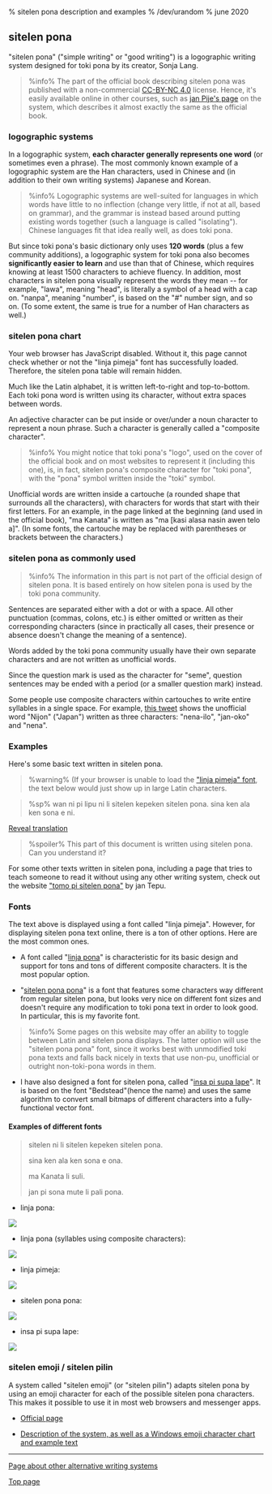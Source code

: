 % sitelen pona description and examples
% /dev/urandom
% june 2020

<style>
@font-face {
    font-family: "sitelen pona";
    src: url("linjapimeja19.woff")
}

.sp {
    font-size:3em;
    font-family:"sitelen pona";
    font-variant-ligatures: common-ligatures;
}

.spflex {
display: none;
flex-direction: row;
flex-wrap: wrap;
border: 2px solid #9b9b9b;
border-radius: 4pt;
}

.spitem {
	flex-grow: 1;
	width: 4em;
	padding: 0.25em;
	margin: 0.5em;
	border: 1px solid #9b9b9b;
	border-radius: 4pt;
	text-align: center;
	overflow: hidden;
}

@media tty {
	.spflex {
		display: none !important;
	}
}

</style>

## sitelen pona

"sitelen pona" ("simple writing" or "good writing") is a logographic writing
system designed for toki pona by its creator, Sonja Lang. 

> %info%
> The part of the official book describing sitelen pona was published with a
> non-commercial [CC-BY-NC 4.0](https://creativecommons.org/licenses/by-nc/4.0/) 
> license. Hence, it's easily available online in other courses,
> such as [jan Pije's page](http://tokipona.net/tp/janpije/hieroglyphs.php) 
> on the system, which describes it almost exactly the same as the official
> book.
>

### logographic systems

In a logographic system, **each character generally represents one word** (or
sometimes even a phrase). The most commonly known example of a logographic
system are the Han characters, used in Chinese and (in addition to their own
writing systems) Japanese and Korean.

> %info%
> Logographic systems are well-suited for languages in which words have little
> to no inflection (change very little, if not at all, based on grammar), and
> the grammar is instead based around putting existing words together (such a
> language is called "isolating"). Chinese languages fit that idea really well,
> as does toki pona.
>

But since toki pona's basic dictionary only uses **120 words** (plus a few
community additions), a logographic system for toki pona also becomes
**significantly easier to learn** and use than that of Chinese, which requires
knowing at least 1500 characters to achieve fluency. In addition, most
characters in sitelen pona visually represent the words they mean -- for
example, "lawa", meaning "head", is literally a symbol of a head with a cap on.
"nanpa", meaning "number", is based on the "\#" number sign, and so on. (To some
extent, the same is true for a number of Han characters as well.)

### sitelen pona chart

<noscript>
<div class="error">
Your web browser has JavaScript disabled. Without it, this page cannot check
whether or not the "linja pimeja" font has successfully loaded. Therefore, the
sitelen pona table will remain hidden.
</div>
</noscript>

<div class="spflex">
<div class="spitem"><div class="sp">a</div>		a/kin</div>
<div class="spitem"><div class="sp">akesi</div>		akesi</div>
<div class="spitem"><div class="sp">ala</div>		ala</div>
<div class="spitem"><div class="sp">alasa</div>		alasa</div>
<div class="spitem"><div class="sp">ale</div>		ale/ali</div>
<div class="spitem"><div class="sp">anpa</div>		anpa</div>
<div class="spitem"><div class="sp">ante</div>		ante</div>
<div class="spitem"><div class="sp">anu</div>		anu</div>
<div class="spitem"><div class="sp">awen</div>		awen</div>
<div class="spitem"><div class="sp">e</div>		e</div>
<div class="spitem"><div class="sp">en</div>		en</div>
<div class="spitem"><div class="sp">esun</div>		esun</div>
<div class="spitem"><div class="sp">ijo</div>		ijo</div>
<div class="spitem"><div class="sp">ike</div>		ike</div>
<div class="spitem"><div class="sp">ilo</div>		ilo</div>
<div class="spitem"><div class="sp">insa</div>		insa</div>
<div class="spitem"><div class="sp">jaki</div>		jaki</div>
<div class="spitem"><div class="sp">jan</div>		jan</div>
<div class="spitem"><div class="sp">jelo</div>		jelo</div>
<div class="spitem"><div class="sp">jo</div>		jo</div>
<div class="spitem"><div class="sp">kala</div>		kala</div>
<div class="spitem"><div class="sp">kalama</div>	kalama</div>
<div class="spitem"><div class="sp">kama</div>		kama</div>
<div class="spitem"><div class="sp">kasi</div>		kasi</div>
<div class="spitem"><div class="sp">ken</div>		ken</div>
<div class="spitem"><div class="sp">kepeken</div>	kepeken</div>
<div class="spitem"><div class="sp">kili</div>		kili</div>
<div class="spitem"><div class="sp">kiwen</div>		kiwen</div>
<div class="spitem"><div class="sp">ko</div>		ko</div>
<div class="spitem"><div class="sp">kon</div>		kon</div>
<div class="spitem"><div class="sp">kule</div>		kule</div>
<div class="spitem"><div class="sp">kulupu</div>	kulupu</div>
<div class="spitem"><div class="sp">kute</div>		kute</div>
<div class="spitem"><div class="sp">la</div>		la</div>
<div class="spitem"><div class="sp">lape</div>		lape</div>
<div class="spitem"><div class="sp">laso</div>		laso</div>
<div class="spitem"><div class="sp">lawa</div>		lawa</div>
<div class="spitem"><div class="sp">len</div>		len</div>
<div class="spitem"><div class="sp">lete</div>		lete</div>
<div class="spitem"><div class="sp">li</div>		li</div>
<div class="spitem"><div class="sp">lili</div>		lili</div>
<div class="spitem"><div class="sp">linja</div>		linja</div>
<div class="spitem"><div class="sp">lipu</div>		lipu</div>
<div class="spitem"><div class="sp">loje</div>		loje</div>
<div class="spitem"><div class="sp">lon</div>		lon</div>
<div class="spitem"><div class="sp">luka</div>		luka</div>
<div class="spitem"><div class="sp">lukin</div>		lukin</div>
<div class="spitem"><div class="sp">lupa</div>		lupa</div>
<div class="spitem"><div class="sp">ma</div>		ma</div>
<div class="spitem"><div class="sp">mama</div>		mama</div>
<div class="spitem"><div class="sp">mani</div>		mani</div>
<div class="spitem"><div class="sp">meli</div>		meli</div>
<div class="spitem"><div class="sp">mi</div>		mi</div>
<div class="spitem"><div class="sp">mije</div>		mije</div>
<div class="spitem"><div class="sp">moku</div>		moku</div>
<div class="spitem"><div class="sp">moli</div>		moli</div>
<div class="spitem"><div class="sp">monsi</div>		monsi</div>
<div class="spitem"><div class="sp">mu</div>		mu</div>
<div class="spitem"><div class="sp">mun</div>		mun</div>
<div class="spitem"><div class="sp">musi</div>		musi</div>
<div class="spitem"><div class="sp">mute</div>		mute</div>
<div class="spitem"><div class="sp">nanpa</div>		nanpa</div>
<div class="spitem"><div class="sp">nasa</div>		nasa</div>
<div class="spitem"><div class="sp">nasin</div>		nasin</div>
<div class="spitem"><div class="sp">nena</div>		nena</div>
<div class="spitem"><div class="sp">ni</div>		ni</div>
<div class="spitem"><div class="sp">nimi</div>		nimi</div>
<div class="spitem"><div class="sp">noka</div>		noka</div>
<div class="spitem"><div class="sp">o</div>		o</div>
<div class="spitem"><div class="sp">olin</div>		olin</div>
<div class="spitem"><div class="sp">ona</div>		ona</div>
<div class="spitem"><div class="sp">open</div>		open</div>
<div class="spitem"><div class="sp">pakala</div>	pakala</div>
<div class="spitem"><div class="sp">pali</div>		pali</div>
<div class="spitem"><div class="sp">palisa</div>	palisa</div>
<div class="spitem"><div class="sp">pan</div>		pan</div>
<div class="spitem"><div class="sp">pana</div>		pana</div>
<div class="spitem"><div class="sp">pi</div>		pi</div>
<div class="spitem"><div class="sp">pilin</div>		pilin</div>
<div class="spitem"><div class="sp">pimeja</div>	pimeja</div>
<div class="spitem"><div class="sp">pini</div>		pini</div>
<div class="spitem"><div class="sp">pipi</div>		pipi</div>
<div class="spitem"><div class="sp">poka</div>		poka</div>
<div class="spitem"><div class="sp">poki</div>		poki</div>
<div class="spitem"><div class="sp">pona</div>		pona</div>
<div class="spitem"><div class="sp">pu</div>		pu</div>
<div class="spitem"><div class="sp">sama</div>		sama</div>
<div class="spitem"><div class="sp">seli</div>		seli</div>
<div class="spitem"><div class="sp">selo</div>		selo</div>
<div class="spitem"><div class="sp">seme</div>		seme</div>
<div class="spitem"><div class="sp">sewi</div>		sewi</div>
<div class="spitem"><div class="sp">sijelo</div>	sijelo</div>
<div class="spitem"><div class="sp">sike</div>		sike</div>
<div class="spitem"><div class="sp">sin</div>		sin</div>
<div class="spitem"><div class="sp">sina</div>		sina</div>
<div class="spitem"><div class="sp">sinpin</div>	sinpin</div>
<div class="spitem"><div class="sp">sitelen</div>	sitelen</div>
<div class="spitem"><div class="sp">sona</div>		sona</div>
<div class="spitem"><div class="sp">soweli</div>	soweli</div>
<div class="spitem"><div class="sp">suli</div>		suli</div>
<div class="spitem"><div class="sp">suno</div>		suno</div>
<div class="spitem"><div class="sp">supa</div>		supa</div>
<div class="spitem"><div class="sp">suwi</div>		suwi</div>
<div class="spitem"><div class="sp">tan</div>		tan</div>
<div class="spitem"><div class="sp">taso</div>		taso</div>
<div class="spitem"><div class="sp">tawa</div>		tawa</div>
<div class="spitem"><div class="sp">telo</div>		telo</div>
<div class="spitem"><div class="sp">tenpo</div>		tenpo</div>
<div class="spitem"><div class="sp">toki</div>		toki</div>
<div class="spitem"><div class="sp">tomo</div>		tomo</div>
<div class="spitem"><div class="sp">tu</div>		tu</div>
<div class="spitem"><div class="sp">unpa</div>		unpa</div>
<div class="spitem"><div class="sp">uta</div>		uta</div>
<div class="spitem"><div class="sp">utala</div>		utala</div>
<div class="spitem"><div class="sp">walo</div>		walo</div>
<div class="spitem"><div class="sp">wan</div>		wan</div>
<div class="spitem"><div class="sp">waso</div>		waso</div>
<div class="spitem"><div class="sp">wawa</div>		wawa</div>
<div class="spitem"><div class="sp">weka</div>		weka</div>
<div class="spitem"><div class="sp">wile</div>		wile</div>
</div>

<script>
document.fonts.load("12pt 'sitelen pona'").then(function () {
  var box = document.getElementsByClassName('spflex');
  for (var i=0; i < box.length; i++)
   box[i].style.display = "flex"; 
});
</script>

Much like the Latin alphabet, it is written left-to-right and top-to-bottom.
Each toki pona word is written using its character, without extra spaces between
words.

An adjective character can be put inside or over/under a noun character to
represent a noun phrase. Such a character is generally called a "composite
character".

> %info%
> You might notice that toki pona's "logo", used on the cover of the official
> book and on most websites to represent it (including this one), is, in fact, sitelen pona's
> composite character for "toki pona", with the "pona" symbol written inside the
> "toki" symbol.

Unofficial words are written inside a cartouche (a rounded shape that
surrounds all the characters), with characters for words that start with their
first letters. For an example, in the page linked at the beginning (and used in
the official book), "ma Kanata" is written as "ma [kasi alasa nasin awen telo
a]". (In some fonts, the cartouche may be replaced with parentheses or brackets
between the characters.)

### sitelen pona as commonly used

> %info%
> The information in this part is not part of the official design of sitelen
> pona. It is based entirely on how sitelen pona is used by the toki pona
> community.

Sentences are separated either with a dot or with a space. All other punctuation
(commas, colons, etc.) is either omitted or written as their corresponding
characters (since in practically all cases, their presence or absence doesn't
change the meaning of a sentence).

Words added by the toki pona community usually have their own separate
characters and are not written as unofficial words.

Since the question mark is used as the character for "seme", question sentences
may be ended with a period (or a smaller question mark) instead.

Some people use composite characters within cartouches to write entire syllables
in a single space. For example, [this
tweet](https://twitter.com/qvarie/status/1291755067851251712) shows the
unofficial word "Nijon" ("Japan") written as three characters: "nena-ilo",
"jan-oko" and "nena".

### Examples

Here's some basic text written in sitelen pona. 

> %warning%
> (If your browser is unable to load the ["linja pimeja" font](https://github.com/increpare/linja_pimeja), 
> the text below would just show up in large Latin characters.

> %sp%
> wan ni pi lipu ni li sitelen kepeken sitelen pona. sina ken ala ken sona e ni.
>

<a name="answers" href="#answers" onclick="revealSpoilers();">Reveal translation</a>

> %spoiler%
> This part of this document is written using sitelen pona. Can you understand
> it?

For some other texts written in sitelen pona, including a page that tries to
teach someone to read it without using any other writing system, check out the
website ["tomo pi sitelen pona"](https://davidar.github.io/tp/) by jan Tepu.

### Fonts

The text above is displayed using a font called "linja pimeja". However, for
displaying sitelen pona text online, there is a ton of other options. Here are
the most common ones.

 * A font called "[linja pona](musilili.net/linja-pona/)" is characteristic for
   its basic design and support for tons and tons of different composite
   characters. It is the most popular option.

 * "[sitelen pona pona](https://jackhumbert.github.io/sitelen-pona-pona/)" is a
   font that features some characters way different from regular sitelen pona,
   but looks very nice on different font sizes and doesn't require any
   modification to toki pona text in order to look good. In particular, this is
   my favorite font.

> %info%
> Some pages on this website may offer an ability to toggle between Latin and
> sitelen pona displays. The latter option will use the "sitelen pona pona"
> font, since it works best with unmodified toki pona texts and falls back
> nicely in texts that use non-pu, unofficial or outright non-toki-pona
> words in them.
>

 * I have also designed a font for sitelen pona, called "[insa pi supa
 lape](supalape.html)". It is based on the font "Bedstead"(hence the name) and
uses the same algorithm to convert small bitmaps of different characters into a
fully-functional vector font.

#### Examples of different fonts

>
> sitelen ni li sitelen kepeken sitelen pona.
>
> sina ken ala ken sona e ona.
>
> ma Kanata li suli.
>
> jan pi sona mute li pali pona.
>

* linja pona:

![](lpona.png)

* linja pona (syllables using composite characters):

![](lpona2.png)

* linja pimeja:

![](lpimeja.png)

* sitelen pona pona:

![](spp.png)

* insa pi supa lape:

![](insa.png)

### sitelen emoji / sitelen pilin

A system called "sitelen emoji" (or "sitelen pilin") adapts sitelen pona by
using an emoji character for each of the possible sitelen pona characters. This
makes it possible to use it in most web browsers and messenger apps.

* [Official page](https://sites.google.com/view/sitelenemoji)

* [Description of the system, as well as a Windows emoji character chart and
example text](https://omniglot.com/conscripts/sitelenemoji.htm)

---

[Page about other alternative writing systems](x2.html)

[Top page](index.html)


